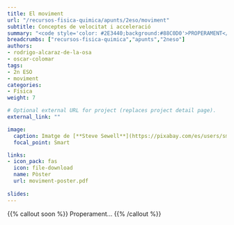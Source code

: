 ```yaml
---
title: El moviment
url: "/recursos-fisica-quimica/apunts/2eso/moviment"
subtitle: Conceptes de velocitat i acceleració
summary: "<code style='color: #2E3440;background:#88C0D0'>PROPERAMENT</code> <br> Conceptes de velocitat i acceleració."
breadcrumbs: ["recursos-fisica-quimica","apunts","2neso"]
authors:
- rodrigo-alcaraz-de-la-osa
- oscar-colomar
tags:
- 2n ESO
- moviment
categories:
- Física
weight: 7

# Optional external URL for project (replaces project detail page).
external_link: ""

image:
  caption: Imatge de [**Steve Sewell**](https://pixabay.com/es/users/sms467-1386127/) en [Pixabay](https://pixabay.com/es/)
  focal_point: Smart

links:
- icon_pack: fas
  icon: file-download
  name: Pòster
  url: moviment-poster.pdf
  
slides:
---
```


{{% callout soon %}}
Properament...
{{% /callout %}}
